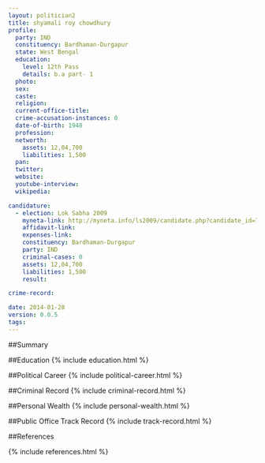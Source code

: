 ```yaml
---
layout: politician2
title: shyamali roy chowdhury
profile: 
  party: IND
  constituency: Bardhaman-Durgapur
  state: West Bengal
  education: 
    level: 12th Pass
    details: b.a part- 1
  photo: 
  sex: 
  caste: 
  religion: 
  current-office-title: 
  crime-accusation-instances: 0
  date-of-birth: 1948
  profession: 
  networth: 
    assets: 12,04,700
    liabilities: 1,500
  pan: 
  twitter: 
  website: 
  youtube-interview: 
  wikipedia: 

candidature: 
  - election: Lok Sabha 2009
    myneta-link: http://myneta.info/ls2009/candidate.php?candidate_id=7419
    affidavit-link: 
    expenses-link: 
    constituency: Bardhaman-Durgapur 
    party: IND
    criminal-cases: 0
    assets: 12,04,700
    liabilities: 1,500
    result:  

crime-record: 

date: 2014-01-28
version: 0.0.5
tags: 
---
```

##Summary


##Education
{% include education.html %}


##Political Career
{% include political-career.html %}


##Criminal Record
{% include criminal-record.html %}


##Personal Wealth
{% include personal-wealth.html %}


##Public Office Track Record
{% include track-record.html %}


##References


{% include references.html %}